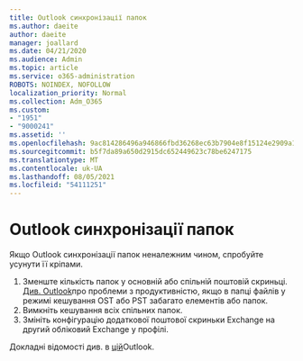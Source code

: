 ```yaml
---
title: Outlook синхронізації папок
ms.author: daeite
author: daeite
manager: joallard
ms.date: 04/21/2020
ms.audience: Admin
ms.topic: article
ms.service: o365-administration
ROBOTS: NOINDEX, NOFOLLOW
localization_priority: Normal
ms.collection: Adm_O365
ms.custom:
- "1951"
- "9000241"
ms.assetid: ''
ms.openlocfilehash: 9ac814286496a946866fbd36268ec63b7904e8f15124e2909a134805fc615a7a
ms.sourcegitcommit: b5f7da89a650d2915dc652449623c78be6247175
ms.translationtype: MT
ms.contentlocale: uk-UA
ms.lasthandoff: 08/05/2021
ms.locfileid: "54111251"
---
```

# <a name="outlook-not-synching-folders"></a>Outlook синхронізації папок

Якщо Outlook синхронізації папок неналежним чином, спробуйте усунути її кріпами.

1. Зменште кількість папок у основній або спільній поштовій скриньці. [Див. Outlook](https://support.microsoft.com/help/2768656)про проблеми з продуктивністю, якщо в папці файлів у режимі кешування OST або PST забагато елементів або папок.
2. Вимкніть кешування всіх спільних папок.
3. Змініть конфігурацію додаткової поштової скриньки Exchange на другий обліковий Exchange у профілі.

Докладні відомості див. в [цій](https://support.microsoft.com/help/3115602)Outlook.
